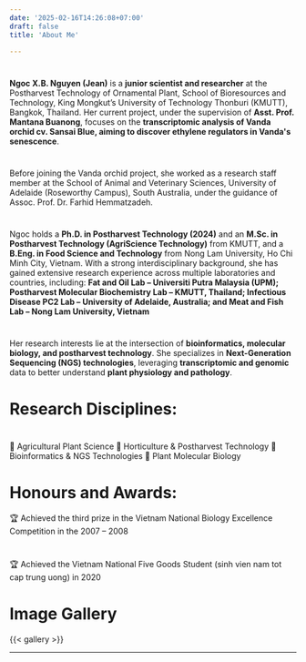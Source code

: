 ```yaml
---
date: '2025-02-16T14:26:08+07:00'
draft: false
title: 'About Me'

---
```


#
**Ngoc X.B. Nguyen (Jean)** is a **junior scientist and researcher** at the Postharvest Technology of Ornamental Plant, School of Bioresources and Technology, King Mongkut’s University of Technology Thonburi (KMUTT), Bangkok, Thailand. Her current project, under the supervision of **Asst. Prof. Mantana Buanong**, focuses on the **transcriptomic analysis of Vanda orchid cv. Sansai Blue, aiming to discover ethylene regulators in Vanda's senescence**.

#
Before joining the Vanda orchid project, she worked as a research staff member at the School of Animal and Veterinary Sciences, University of Adelaide (Roseworthy Campus), South Australia, under the guidance of Assoc. Prof. Dr. Farhid Hemmatzadeh.
#
Ngoc holds a **Ph.D. in Postharvest Technology (2024)** and an **M.Sc. in Postharvest Technology (AgriScience Technology)** from KMUTT, and a **B.Eng. in Food Science and Technology** from Nong Lam University, Ho Chi Minh City, Vietnam. With a strong interdisciplinary background, she has gained extensive research experience across multiple laboratories and countries, including: **Fat and Oil Lab – Universiti Putra Malaysia (UPM); Postharvest Molecular Biochemistry Lab – KMUTT, Thailand; Infectious Disease PC2 Lab – University of Adelaide, Australia; and Meat and Fish Lab – Nong Lam University, Vietnam**
#
Her research interests lie at the intersection of **bioinformatics, molecular biology, and postharvest technology**. She specializes in **Next-Generation Sequencing (NGS) technologies**, leveraging **transcriptomic and genomic** data to better understand **plant physiology and pathology**.

# Research Disciplines: 
#
🌱 Agricultural Plant Science
🌾 Horticulture & Postharvest Technology
🧬 Bioinformatics & NGS Technologies
🧬 Plant Molecular Biology

# Honours and Awards:
🏆 Achieved the third prize in the Vietnam National Biology Excellence Competition in the 2007 – 2008
#
🏆 Achieved the Vietnam National Five Goods Student (sinh vien nam tot cap trung uong) in 2020

# Image Gallery


{{< gallery >}}



---
